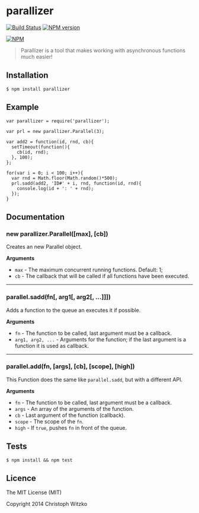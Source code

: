 # parallizer
[![Build Status](https://api.travis-ci.org/christophwitzko/parallizer.svg?branch=master)](https://travis-ci.org/christophwitzko/parallizer) [![NPM version](https://badge.fury.io/js/parallizer.svg)](http://badge.fury.io/js/parallizer)

[![NPM](https://nodei.co/npm/parallizer.png?downloads=true&stars=true)](https://nodei.co/npm/parallizer/)

> Parallizer is a tool that makes working with asynchronous functions much easier!

## Installation

    $ npm install parallizer

## Example

```
var parallizer = require('parallizer');

var prl = new parallizer.Parallel(3);

var add2 = function(id, rnd, cb){
  setTimeout(function(){
    cb(id, rnd);
  }, 100);
};

for(var i = 0; i < 100; i++){
  var rnd = Math.floor(Math.random()*500);
  prl.sadd(add2, 'ID#' + i, rnd, function(id, rnd){
    console.log(id + ': ' + rnd);
  });
}

```

## Documentation

### new parallizer.Parallel([max], [cb])

Creates an new Parallel object.

__Arguments__

* `max` - The maximum concurrent running functions. Default: 1;
* `cb` - The callback that will be called if all functions have been executed.

---------------------------------------

### parallel.sadd(fn[, arg1[, arg2[, ...]]])

Adds a function to the queue an executes it if possible.

__Arguments__

* `fn` - The function to be called, last argument must be a callback.
* `arg1, arg2, ...` - Arguments for the function; if the last argument is a function it is used as callback.

---------------------------------------

### parallel.add(fn, [args], [cb], [scope], [high])

This Function does the same like `parallel.sadd`, but with a different API.

__Arguments__

* `fn` - The function to be called, last argument must be a callback.
* `args` - An array of the arguments of the function.
* `cb` - Last argument of the function (callback).
* `scope` - The scope of the `fn`.
* `high` - If `true`, pushes `fn` in front of the queue.

## Tests

    $ npm install && npm test

## Licence

The MIT License (MIT)

Copyright 2014 Christoph Witzko
